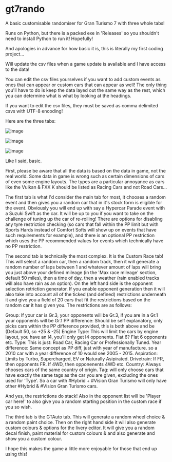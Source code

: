 # gt7rando
A basic customisable randomiser for Gran Turismo 7 with three whole tabs!

Runs on Python, but there is a packed exe in 'Releases' so you shouldn't need to install Python to run it! Hopefully!

And apologies in advance for how basic it is, this is literally my first coding project...

Will update the csv files when a game update is available and I have access to the data!

You can edit the csv files yourselves if you want to add custom events as ones that can appear or custom cars that can appear as well! The only thing you'll have to do is keep the data layed out the same way as the rest, which you can determine what is what by looking at the headings.

If you want to edit the csv files, they must be saved as comma delimited csvs with UTF-8 encoding!


Here are the three tabs:

![image](https://github.com/cheeseofpiece/gt7rando/assets/88277510/355bc3ef-ef50-413f-b216-c06e1094b865)

![image](https://github.com/cheeseofpiece/gt7rando/assets/88277510/bea7d853-0edf-4604-b129-dee743ebb0b8)

![image](https://github.com/cheeseofpiece/gt7rando/assets/88277510/42f31239-10ee-47b9-9722-9a8c388b07ab)


Like I said, basic.

First, please be aware that all the data is based on the data in game, not the real world. Some data in game is wrong such as certain dimensions of cars of even some engine layouts. The types are a particular annoyance as cars like the Vulkan & FXX K should be listed as Racing Cars and not Road Cars...

The first tab is what I'd consider the main tab for most, it chooses a random event and then gives you a random car that in it's stock form is eligible for the event. Obviously you will end up with say a Hypercar Parade event with a Suzuki Swift as the car. It will be up to you if you want to take on the challenge of tuning up the car of re-rolling! There are options for disabling any tyre restriction checking (so cars that fall within the PP limit but with Sports Hards instead of Comfort Softs will show up on events that have such requirements for example), and there is an optional PP restriction which uses the PP recommended values for events which technically have no PP restriction.



The second tab is technically the most complex. It is the Custom Race tab! This will select a random car, then a random track, then it will generate a random number of laps between 1 and whatever amount of laps will bring you just above your defined mileage (in the 'Max race mileage' section, default 50 miles), then a time of day, then a weather (rain enabled tracks will also have rain as an option).
On the left hand side is the opponent selection retriction generator. If you enable opponent generation then it will also take into account all of the ticked (and defined) restrictions underneath it and give you a field of 20 cars that fit the restrictions based on the random car it has given you. The restrictions are as follows:

Group: If your car is Gr.3, your opponents will be Gr.3, if you are in a Gr.1 your opponents will be Gr.1
PP difference: Should be self explanatory, only picks cars within the PP difference provided, this is both above and be (Default 50, so +25 & -25)
Engine Type: This will limit the cars by engine layout, you have an I4, you'll only get I4 opponents. Flat 6? Flat 6 opponents etc.
Type: This is just: Road Car, Racing Car or Professionally Tuned.
Year difference: Same concept as PP diff, just with year of manufacture. so a 2010 car with a year difference of 10 would see 2005 - 2015.
Aspiration: Limits by Turbo, Supercharged, EV or Naturally Asipirated.
Drivetrain: If FR, then opponents FR. If 4WD, then opponenents 4WD etc.
Country: Always chooses cars of the same country of origin.
Tag: will only choose cars that have exactly the same tags as the car you are given, excluding the ones used for 'Type'. So a car with #Hybrid + #Vision Gran Turismo will only have other #Hybrid & #Vision Gran Turismo cars.

And yes, the restrictions do stack! Also in the opponent list will be 'Player car here!' to also give you a random starting position in the custom race if you so wish.



The third tab is the GTAuto tab. This will generate a random wheel choice & a random paint choice. Then on the right hand side it will also generate custom colours & options for the livery editor. It will give you a random decal finish, paint material for custom colours & and also generate and show you a custom colour.

I hope this makes the game a little more enjoyable for those that end up using this!
